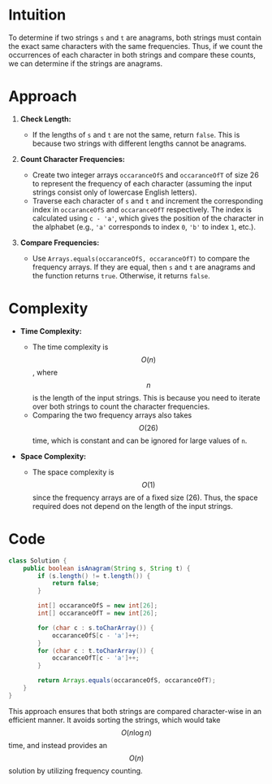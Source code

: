 # Intuition
To determine if two strings `s` and `t` are anagrams, both strings must contain the exact same characters with the same frequencies. Thus, if we count the occurrences of each character in both strings and compare these counts, we can determine if the strings are anagrams.

# Approach
1. **Check Length:**
    - If the lengths of `s` and `t` are not the same, return `false`. This is because two strings with different lengths cannot be anagrams.

2. **Count Character Frequencies:**
    - Create two integer arrays `occaranceOfS` and `occaranceOfT` of size 26 to represent the frequency of each character (assuming the input strings consist only of lowercase English letters).
    - Traverse each character of `s` and `t` and increment the corresponding index in `occaranceOfS` and `occaranceOfT` respectively. The index is calculated using `c - 'a'`, which gives the position of the character in the alphabet (e.g., `'a'` corresponds to index `0`, `'b'` to index `1`, etc.).

3. **Compare Frequencies:**
    - Use `Arrays.equals(occaranceOfS, occaranceOfT)` to compare the frequency arrays. If they are equal, then `s` and `t` are anagrams and the function returns `true`. Otherwise, it returns `false`.

# Complexity
- **Time Complexity:**
    - The time complexity is $$O(n)$$, where $$n$$ is the length of the input strings. This is because you need to iterate over both strings to count the character frequencies.
    - Comparing the two frequency arrays also takes $$O(26)$$ time, which is constant and can be ignored for large values of `n`.

- **Space Complexity:**
    - The space complexity is $$O(1)$$ since the frequency arrays are of a fixed size (26). Thus, the space required does not depend on the length of the input strings.

# Code
```java
class Solution {
    public boolean isAnagram(String s, String t) {
        if (s.length() != t.length()) {
            return false;
        }

        int[] occaranceOfS = new int[26];
        int[] occaranceOfT = new int[26];

        for (char c : s.toCharArray()) {
            occaranceOfS[c - 'a']++;
        }
        for (char c : t.toCharArray()) {
            occaranceOfT[c - 'a']++;
        }

        return Arrays.equals(occaranceOfS, occaranceOfT);
    }
}
```

This approach ensures that both strings are compared character-wise in an efficient manner. It avoids sorting the strings, which would take $$O(n \log n)$$ time, and instead provides an $$O(n)$$ solution by utilizing frequency counting.